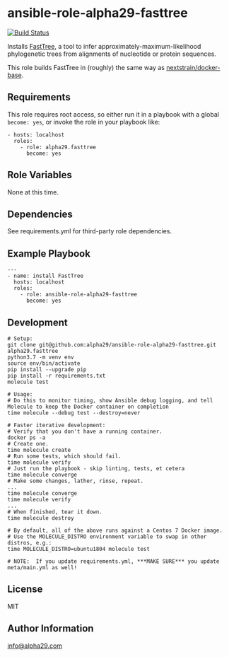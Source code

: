 ansible-role-alpha29-fasttree
=========
[![Build Status](https://travis-ci.org/alpha29/ansible-role-alpha29-fasttree.svg?branch=master)](https://travis-ci.org/alpha29/ansible-role-alpha29-fasttree)

Installs [FastTree](http://www.microbesonline.org/fasttree/), a tool to infer approximately-maximum-likelihood phylogenetic trees from alignments of nucleotide or protein sequences.

This role builds FastTree in (roughly) the same way as [nextstrain/docker-base](https://github.com/nextstrain/docker-base/blob/master/Dockerfile).

Requirements
------------

This role requires root access, so either run it in a playbook with a global `become: yes`, or invoke the role in your playbook like:

    - hosts: localhost
      roles:
        - role: alpha29.fasttree
          become: yes

Role Variables
--------------

None at this time.

Dependencies
------------

See requirements.yml for third-party role dependencies.

Example Playbook
----------------
```
---
- name: install FastTree
  hosts: localhost
  roles:
    - role: ansible-role-alpha29-fasttree
      become: yes
```

Development
------------
```
# Setup:
git clone git@github.com:alpha29/ansible-role-alpha29-fasttree.git alpha29.fasttree
python3.7 -m venv env
source env/bin/activate
pip install --upgrade pip
pip install -r requirements.txt
molecule test

# Usage:
# Do this to monitor timing, show Ansible debug logging, and tell Molecule to keep the Docker container on completion
time molecule --debug test --destroy=never

# Faster iterative development:
# Verify that you don't have a running container.
docker ps -a
# Create one.
time molecule create
# Run some tests, which should fail.
time molecule verify
# Just run the playbook - skip linting, tests, et cetera
time molecule converge
# Make some changes, lather, rinse, repeat.
...
time molecule converge
time molecule verify
...
# When finished, tear it down.
time molecule destroy

# By default, all of the above runs against a Centos 7 Docker image.  
# Use the MOLECULE_DISTRO environment variable to swap in other distros, e.g.: 
time MOLECULE_DISTRO=ubuntu1804 molecule test

# NOTE:  If you update requirements.yml, ***MAKE SURE*** you update meta/main.yml as well!
```

License
-------

MIT

Author Information
------------------

<info@alpha29.com>
